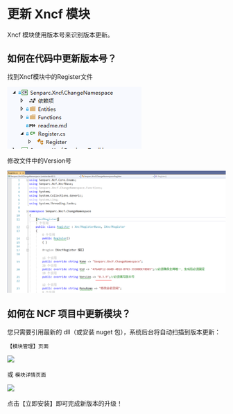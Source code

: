 # 更新 Xncf 模块

Xncf 模块使用版本号来识别版本更新。

## 如何在代码中更新版本号？

找到Xncf模块中的Register文件

<img src="./images/update-xncf/project_folder.png" />

修改文件中的Version号

<img src="./images/update-xncf/modify_version_number.png" />

## 如何在 NCF 项目中更新模块？

您只需要引用最新的 dll（或安装 nuget 包），系统后台将自动扫描到版本更新：

`【模块管理】页面`

<img src="https://weixin.senparc.com/images/NCF/XncfModules/08.png" />



或 `模块详情页面`

<img src="https://weixin.senparc.com/images/NCF/XncfModules/09.png" />



点击【立即安装】即可完成新版本的升级！